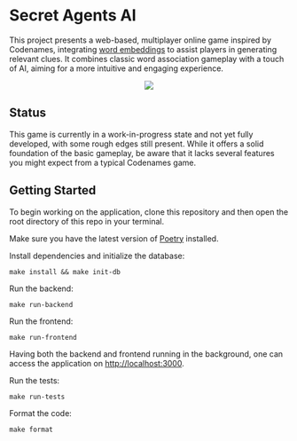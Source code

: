 # Secret Agents AI

This project presents a web-based, multiplayer online game inspired by Codenames, integrating [word embeddings](https://explosion.ai/blog/floret-vectors) to assist players in generating relevant clues. It combines classic word association gameplay with a touch of AI, aiming for a more intuitive and engaging experience.

<p align="center">
  <img src="images/example.gif" />
</p>

## Status

This game is currently in a work-in-progress state and not yet fully developed, with some rough edges still present. While it offers a solid foundation of the basic gameplay, be aware that it lacks several features you might expect from a typical Codenames game.

## Getting Started

To begin working on the application, clone this repository and then open the root directory of this repo in your terminal.

Make sure you have the latest version of [Poetry](https://python-poetry.org) installed.

Install dependencies and initialize the database:

    make install && make init-db

Run the backend:

    make run-backend

Run the frontend:

    make run-frontend

Having both the backend and frontend running in the background, one can access the application on [http://localhost:3000](http://localhost:3000).

Run the tests:

    make run-tests

Format the code:

    make format
